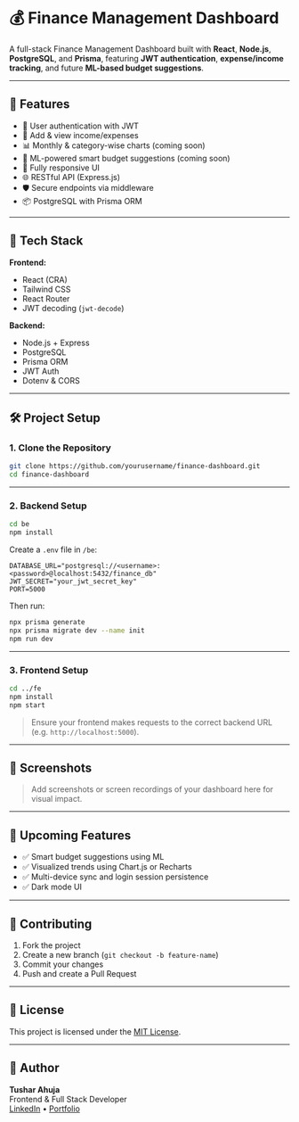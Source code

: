# 💰 Finance Management Dashboard

A full-stack Finance Management Dashboard built with **React**, **Node.js**, **PostgreSQL**, and **Prisma**, featuring **JWT authentication**, **expense/income tracking**, and future **ML-based budget suggestions**.

---

## 🚀 Features

- 🔐 User authentication with JWT
- 💸 Add & view income/expenses
- 📊 Monthly & category-wise charts (coming soon)
- 🧠 ML-powered smart budget suggestions (coming soon)
- 📱 Fully responsive UI
- 🌐 RESTful API (Express.js)
- 🛡️ Secure endpoints via middleware
- 📦 PostgreSQL with Prisma ORM

---

## 💾 Tech Stack

**Frontend:**
- React (CRA)
- Tailwind CSS
- React Router
- JWT decoding (`jwt-decode`)

**Backend:**
- Node.js + Express
- PostgreSQL
- Prisma ORM
- JWT Auth
- Dotenv & CORS

---

## 🛠️ Project Setup

### 1. Clone the Repository

```bash
git clone https://github.com/yourusername/finance-dashboard.git
cd finance-dashboard
```

---

### 2. Backend Setup

```bash
cd be
npm install
```

Create a `.env` file in `/be`:

```env
DATABASE_URL="postgresql://<username>:<password>@localhost:5432/finance_db"
JWT_SECRET="your_jwt_secret_key"
PORT=5000
```

Then run:

```bash
npx prisma generate
npx prisma migrate dev --name init
npm run dev
```

---

### 3. Frontend Setup

```bash
cd ../fe
npm install
npm start
```

> Ensure your frontend makes requests to the correct backend URL (e.g. `http://localhost:5000`).

---

## 📸 Screenshots

> Add screenshots or screen recordings of your dashboard here for visual impact.

---

## 🔮 Upcoming Features

- ✅ Smart budget suggestions using ML
- ✅ Visualized trends using Chart.js or Recharts
- ✅ Multi-device sync and login session persistence
- ✅ Dark mode UI

---

## 🤝 Contributing

1. Fork the project
2. Create a new branch (`git checkout -b feature-name`)
3. Commit your changes
4. Push and create a Pull Request

---

## 📄 License

This project is licensed under the [MIT License](LICENSE).

---

## 🤞 Author

**Tushar Ahuja**  
Frontend & Full Stack Developer  
[LinkedIn](https://www.linkedin.com/in/tusharahuja/) • [Portfolio](https://yourportfolio.com)

